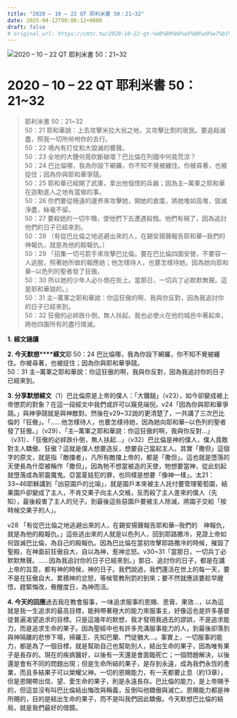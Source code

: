 ```yaml
---
title: "2020 – 10 – 22 QT 耶利米書 50：21~32"
date: 2025-04-12T00:06:12+0800
draft: false
# original_url: https://cmtc.tw/2020-10-22-qt-%e8%80%b6%e5%88%a9%e7%b1%b3%e6%9b%b8-50%ef%bc%9a2132
---
```


![2020 – 10 – 22 QT 耶利米書 50：21~32](/images/qt.jpg   "2020 – 10 – 22 QT 耶利米書 50：21~32")

# 2020 – 10 – 22 QT 耶利米書 50：21~32

> 耶利米書 50：21~32  
> 50：21 耶和華說：上去攻擊米拉大翁之地，又攻擊比割的居民。要追殺滅盡，照我一切所吩咐你的去行。  
> 50：22 境內有打仗和大毀滅的響聲。  
> 50：23 全地的大錘何竟砍斷破壞？巴比倫在列國中何竟荒涼？  
> 50：24 巴比倫哪，我為你設下網羅，你不知不覺被纏住。你被尋著，也被捉住；因為你與耶和華爭競。  
> 50：25 耶和華已經開了武庫，拿出他惱恨的兵器；因為主─萬軍之耶和華在迦勒底人之地有當做的事。  
> 50：26 你們要從極遠的邊界來攻擊她，開她的倉廩，將她堆如高堆，毀滅淨盡，絲毫不留。  
> 50：27 要殺她的一切牛犢，使他們下去遭遇殺戮。他們有禍了，因為追討他們的日子已經來到。  
> 50：28 （有從巴比倫之地逃避出來的人，在錫安揚聲報告耶和華─我們的　神報仇，就是為他的殿報仇。）  
> 50：29 「招集一切弓箭手來攻擊巴比倫。要在巴比倫四圍安營，不要容一人逃脫，照著她所做的報應她；他怎樣待人，也要怎樣待她，因為她向耶和華─以色列的聖者發了狂傲。  
> 50：30 所以她的少年人必仆倒在街上。當那日，一切兵丁必默默無聲。這是耶和華說的。」  
> 50：31 主─萬軍之耶和華說：你這狂傲的啊，我與你反對，因為我追討你的日子已經來到。  
> 50：32 狂傲的必絆跌仆倒，無人扶起。我也必使火在他的城邑中著起來，將他四圍所有的盡行燒滅。

**1.** **經文誦讀**

**2. 今天默想****經文**耶 50：24 巴比倫哪，我為你設下網羅，你不知不覺被纏住。你被尋著，也被捉住；因為你與耶和華爭競。  
50：31 主─萬軍之耶和華說：你這狂傲的啊，我與你反對，因為我追討你的日子已經來到。

**3. 分享默想經文**（1）巴比倫原是上帝的僕人：「大鐵鎚」（v23），如今卻變成被上帝懲罰的對象？在這一段經文中我們或許可以窺見端倪。v24「因為你與耶和華爭競。」與神爭競就是與神敵對。然後在v29~32說的更清楚了，一共講了三次巴比倫的「狂傲」。「……他怎樣待人，也要怎樣待她，因為她向耶和華─以色列的聖者發了狂傲。」（v29）、「主─萬軍之耶和華說：你這狂傲的啊，我與你反對…」（v31）、「狂傲的必絆跌仆倒，無人扶起…」（v32）巴比倫是神的僕人，僕人竟敢對主人驕傲、狂傲？這就是僕人想要造反，想要自己當起主人。其實「撒但」這個字的原文，就是指「敵擋者」，凡所有敵擋上帝的，都是「撒但」。這也就是墮落的天使長為什麼被稱作「撒但」，因為牠不想當被造的天使，牠想要當神，從此刻起就墮落成為邪靈魔鬼。亞當夏娃犯的罪，也同樣是想要「像神一樣」。太21：33~46耶穌講到「凶惡園戶的比喻」，就是園戶本來被主人託付要管理葡萄園，結果園戶卻變成了主人，不肯交果子向主人交帳，反而殺了主人差來的僕人（先知），最後殺害了主人的兒子。到最後這些惡園戶要被主人除滅，將園子交給「按時候交果子的人」。

v28 「有從巴比倫之地逃避出來的人，在錫安揚聲報告耶和華─我們的　神報仇，就是為他的殿報仇。」這些逃出來的人就是以色列人，回到耶路撒冷，見證上帝如何毀滅巴比倫，為自己的殿報仇。因為巴比倫在當初攻擊耶路撒冷的時候，摧毀了聖殿，在神面前狂傲自大，自以為神，惹神忿怒。v30~31「當那日，一切兵丁必默默無聲。……因為我追討你的日子已經來到。」那日、追討你的日子，都是在講上帝的旨意，都有神的時候，神的日子。我們說過，我們還活在世上的每一天，要不是在狂傲自大，累積神的忿怒，等候管教刑罰的到來；要不然就應該要趁早醒悟，趕緊悔改，儆醒度日，為神而活。

**4. 今天的回應**過去我在教會服事，一味追求服事的恩賜、恩膏、果效…，以為這就是我一生追求的最高目標，能夠帶著極大的能力來服事主，好像這也是許多基督徒普遍渴望追求的目標。只是這幾年的默想，我才發現我過去的謬誤，不是追求能力，而是追求生命的果子。因為聖經中也有許多充滿服事能力的人，到最後卻落到與神隔離的悲慘下場，掃羅王、先知巴蘭、門徒猶大…。事實上，一切服事的能力，都是為了一個目標，就是幫助自己也幫助別人，結出生命的果子，因為唯有果子是長存的。現在的疾病醫好，以後有一天還是會面臨死亡；一個問題解決，以後還是會有不同的問題出現；但是生命所結的果子，是存到永遠，成為我們永恆的產業，而且多結果子可以榮耀父神。一切的恩賜能力，有一天都要止息（約13章），但是恩賜帶出信、望、愛生命的果子，則是永遠長存。巴比倫的能力，是上帝賜予的，但這並沒有叫巴比倫結出悔改與稱義，反倒叫他驕傲與滅亡。恩賜能力都是神所賜的，目的是結出生命的果子，而不是叫我們因此驕傲。今天默想巴比倫的結局，就是我們最好的借鏡。